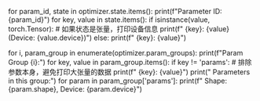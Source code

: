 for param_id, state in optimizer.state.items():
    print(f"Parameter ID: {param_id}")
    for key, value in state.items():
        if isinstance(value, torch.Tensor):  # 如果状态是张量，打印设备信息
            print(f"  {key}: {value} (Device: {value.device})")
        else:
            print(f"  {key}: {value}")


for i, param_group in enumerate(optimizer.param_groups):
    print(f"Param Group {i}:")
    for key, value in param_group.items():
        if key != 'params':  # 排除参数本身，避免打印大张量的数据
            print(f"  {key}: {value}")
    print("  Parameters in this group:")
    for param in param_group['params']:
        print(f"    Shape: {param.shape}, Device: {param.device}")
